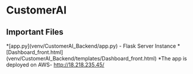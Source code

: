 # CustomerAI
<h2>Important Files</h2>
  *[app.py](venv/CustomerAI_Backend/app.py) - Flask Server Instance
  *[Dashboard_front.html](venv/CustomerAI_Backend/templates/Dashboard_front.html)
  *The app is deployed on AWS- <a href="http://18.218.235.45/">http://18.218.235.45/</a>
